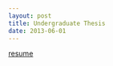 ```yaml
---
layout: post
title: Undergraduate Thesis
date: 2013-06-01
---
```


<a class="page-link" href= "{{ site.url }}/Resume.pdf">resume</a>  
